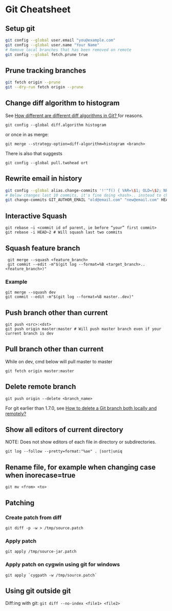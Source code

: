 # Git Cheatsheet

## Setup git

```bash
git config --global user.email "you@example.com"
git config --global user.name "Your Name"
# Remove local branches that has been removed on remote
git config --global fetch.prune true
```

## Prune tracking branches

```bash
git fetch origin --prune
git --dry-run fetch origin --prune
```

## Change diff algorithm to histogram

See [How different are different diff algorithms in Git?
](https://link.springer.com/article/10.1007/s10664-019-09772-z) for reasons.

`git config --global diff.algorithm histogram`

or once in as merge:

`git merge --strategy-option=diff-algorithm=histogram <branch>`

There is also [](https://medium.com/the-scale-factory/configure-git-to-merge-using-ort-92fc0d450169) that suggests

`git config --global pull.twohead ort`

## Rewrite email in history

```bash
git config --global alias.change-commits '!'"f() { VAR=\$1; OLD=\$2; NEW=\$3; shift 3; git filter-branch --env-filter \"if [[ \\\"\$\`echo \$VAR\`\\\" = '\$OLD' ]]; then export \$VAR='\$NEW'; fi\" \$@; }; f"
# Below changes last 10 commits, it's fine doing <hash>.. instead to change all commits from hash
git change-commits GIT_AUTHOR_EMAIL "old@email.com" "new@email.com" HEAD~10..HEAD
```

## Interactive Squash

    git rebase –i <commit id of parent, ie before “your” first commit>
    git rebase -i HEAD~2 # Will squash last two commits

## Squash feature branch

     git merge --squash <feature_branch>
     git commit --edit -m"$(git log --format=%B <target_branch>..<feature_branch>)"

### Example

    git merge --squash dev
    git commit --edit -m"$(git log --format=%B master..dev)"

## Push branch other than current

    git push <src>:<dst>
    git push origin master:master # Will push master branch even if your current branch is dev

## Pull branch other than current

While on dev, cmd below will pull master to master

    git fetch origin master:master

## Delete remote branch

    git push origin --delete <branch_name>
For git earlier than 1.7.0, see [How to delete a Git branch both locally and remotely?](http://stackoverflow.com/questions/2003505/how-to-delete-a-git-branch-both-locally-and-remotely)

## Show all editors of current directory

NOTE: Does not show editors of each file in directory or subdirectories.

    git log --follow --pretty=format:"%ae" . |sort|uniq

## Rename file, for example when changing case when inorecase=true

    git mv <from> <to>

## Patching

### Create patch from diff

    git diff -p -w > /tmp/source.patch

### Apply patch

    git apply /tmp/source-jar.patch

### Apply patch on cygwin using git for windows

    git apply `cygpath -w /tmp/source.patch`

## Using git outside git

Diff:ing with git: ```git diff --no-index <file1> <file2>```
